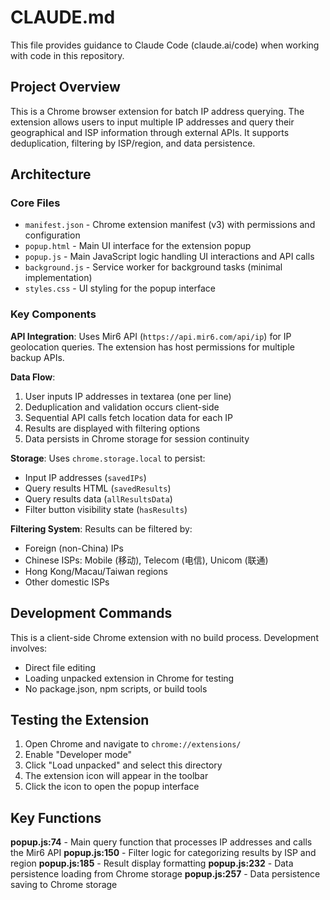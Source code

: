# CLAUDE.md

This file provides guidance to Claude Code (claude.ai/code) when working with code in this repository.

## Project Overview

This is a Chrome browser extension for batch IP address querying. The extension allows users to input multiple IP addresses and query their geographical and ISP information through external APIs. It supports deduplication, filtering by ISP/region, and data persistence.

## Architecture

### Core Files
- `manifest.json` - Chrome extension manifest (v3) with permissions and configuration
- `popup.html` - Main UI interface for the extension popup
- `popup.js` - Main JavaScript logic handling UI interactions and API calls
- `background.js` - Service worker for background tasks (minimal implementation)
- `styles.css` - UI styling for the popup interface

### Key Components

**API Integration**: Uses Mir6 API (`https://api.mir6.com/api/ip`) for IP geolocation queries. The extension has host permissions for multiple backup APIs.

**Data Flow**:
1. User inputs IP addresses in textarea (one per line)
2. Deduplication and validation occurs client-side
3. Sequential API calls fetch location data for each IP
4. Results are displayed with filtering options
5. Data persists in Chrome storage for session continuity

**Storage**: Uses `chrome.storage.local` to persist:
- Input IP addresses (`savedIPs`)
- Query results HTML (`savedResults`) 
- Query results data (`allResultsData`)
- Filter button visibility state (`hasResults`)

**Filtering System**: Results can be filtered by:
- Foreign (non-China) IPs
- Chinese ISPs: Mobile (移动), Telecom (电信), Unicom (联通)
- Hong Kong/Macau/Taiwan regions
- Other domestic ISPs

## Development Commands

This is a client-side Chrome extension with no build process. Development involves:
- Direct file editing
- Loading unpacked extension in Chrome for testing
- No package.json, npm scripts, or build tools

## Testing the Extension

1. Open Chrome and navigate to `chrome://extensions/`
2. Enable "Developer mode"
3. Click "Load unpacked" and select this directory
4. The extension icon will appear in the toolbar
5. Click the icon to open the popup interface

## Key Functions

**popup.js:74** - Main query function that processes IP addresses and calls the Mir6 API
**popup.js:150** - Filter logic for categorizing results by ISP and region
**popup.js:185** - Result display formatting
**popup.js:232** - Data persistence loading from Chrome storage
**popup.js:257** - Data persistence saving to Chrome storage